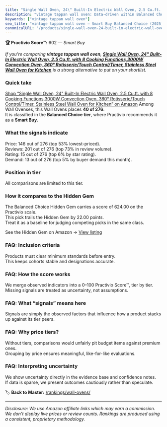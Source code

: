 ```yaml
---
title: "Single Wall Oven, 24\" Built-In Electric Wall Oven, 2.5 Cu.ft. with 8 Cooking Functions,3000W Convection Oven, 360° Rotisserie/Touch Control/Timer, Stainless Steel Wall Oven for Kitchen"
description: "vintage tappan wall oven: Data-driven within Balanced Choice ranking using the Practivio Score™. Positioned by quality, value, demand, findability, momentum."
keywords: ["vintage tappan wall oven"]
seo_title: "vintage tappan wall oven — Smart Buy Balanced Choice (2025)"
canonicalURL: "/products/single-wall-oven-24-built-in-electric-wall-oven-25-cuft-with-8-cooking-functions3000w-convection-oven-360-rotisserietouch-controltimer-stainless-steel-wall-oven-for-kitchen-B0FJF21VHS/"
---
```


**🏆 Practivio Score™:** 602 — _Smart Buy_


*If you're comparing **vintage tappan wall oven**, **[Single Wall Oven, 24" Built-In Electric Wall Oven, 2.5 Cu.ft. with 8 Cooking Functions,3000W Convection Oven, 360° Rotisserie/Touch Control/Timer, Stainless Steel Wall Oven for Kitchen](https://www.amazon.com/dp/B0FJF21VHS?tag=practivio-20)** is a strong alternative to put on your shortlist.*
### Quick take
[Shop “Single Wall Oven, 24" Built-In Electric Wall Oven, 2.5 Cu.ft. with 8 Cooking Functions,3000W Convection Oven, 360° Rotisserie/Touch Control/Timer, Stainless Steel Wall Oven for Kitchen” on Amazon](https://www.amazon.com/dp/B0FJF21VHS?tag=practivio-20)
Among Wall Ovenses, this Wall Ovens places **40 of 276**.  
It is classified in the **Balanced Choice tier**, where Practivio recommends it as a **Smart Buy**.

### What the signals indicate
Price: 146 out of 276 (top 53% lowest-priced).  
Reviews: 201 out of 276 (top 73% in review volume).  
Rating: 15 out of 276 (top 6% by star rating).  
Demand: 13 out of 276 (top 5% by buyer demand this month).

### Position in tier
All comparisons are limited to this tier.

### How it compares to the Hidden Gem
The Balanced Choice Hidden Gem carries a score of 624.00 on the Practivio scale.  
This pick trails the Hidden Gem by 22.00 points.  
Treat it as a baseline for judging competing picks in the same class.  

See the Hidden Gem on Amazon → [View listing](https://www.amazon.com/dp/B0DGJZT9QN?tag=practivio-20)

### FAQ: Inclusion criteria
Products must clear minimum standards before entry.  
This keeps cohorts stable and designations accurate.

### FAQ: How the score works
We merge observed indicators into a 0–100 Practivio Score™, tier by tier.  
Missing signals are treated as uncertainty, not assumptions.

### FAQ: What “signals” means here
Signals are simply the observed factors that influence how a product stacks up against its tier peers.

### FAQ: Why price tiers?
Without tiers, comparisons would unfairly pit budget items against premium ones.  
Grouping by price ensures meaningful, like-for-like evaluations.

### FAQ: Interpreting uncertainty
We show uncertainty directly in the evidence base and confidence notes.  
If data is sparse, we present outcomes cautiously rather than speculate.


🏷️ **Back to Master:** [/rankings/wall-ovens/](/rankings/wall-ovens/)

---
_Disclosure: We use Amazon affiliate links which may earn a commission. We don’t display live prices or review counts. Rankings are produced using a consistent, proprietary methodology._
